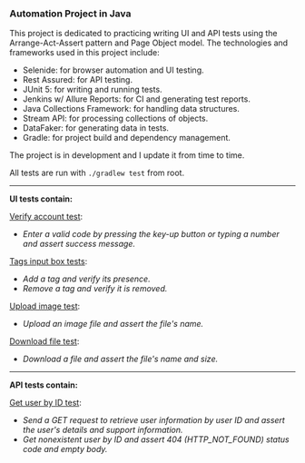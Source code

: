 ### Automation Project in Java

This project is dedicated to practicing writing UI and API tests using the Arrange-Act-Assert pattern and Page Object model.
The technologies and frameworks used in this project include:

- Selenide: for browser automation and UI testing.
- Rest Assured: for API testing.
- JUnit 5: for writing and running tests.
- Jenkins w/ Allure Reports: for CI and generating test reports.
- Java Collections Framework: for handling data structures.
- Stream API: for processing collections of objects.
- DataFaker: for generating data in tests.
- Gradle: for project build and dependency management.

The project is in development and I update it from time to time.

All tests are run with ```./gradlew test``` from root.

<hr>

**UI tests contain:**

[Verify account test](https://github.com/olsenfromhell/Java-Automation-Project/blob/main/src/test/java/dev/qaplayground/VerifyAccountTest.java):
- <i>Enter a valid code by pressing the key-up button or typing a number and assert success message.</i>

[Tags input box tests](https://github.com/olsenfromhell/Java-Automation-Project/blob/main/src/test/java/dev/qaplayground/TagsInputBoxTest.java):
- <i>Add a tag and verify its presence.</i>
- <i>Remove a tag and verify it is removed.</i>

[Upload image test](https://github.com/olsenfromhell/Java-Automation-Project/blob/main/src/test/java/dev/qaplayground/UploadFileTest.java):
- <i>Upload an image file and assert the file's name.</i>

[Download file test](https://github.com/olsenfromhell/Java-Automation-Project/blob/main/src/test/java/dev/qaplayground/DownloadFileTest.java):
- <i>Download a file and assert the file's name and size.</i>

<hr>

**API tests contain:**

[Get user by ID test](https://github.com/olsenfromhell/Java-Automation-Project/blob/main/src/test/java/in/reqres/GetUserByIdTest.java):
- <i>Send a GET request to retrieve user information by user ID and assert the user's details and support information.</i>
- <i>Get nonexistent user by ID and assert 404 (HTTP_NOT_FOUND) status code and empty body.</i>

